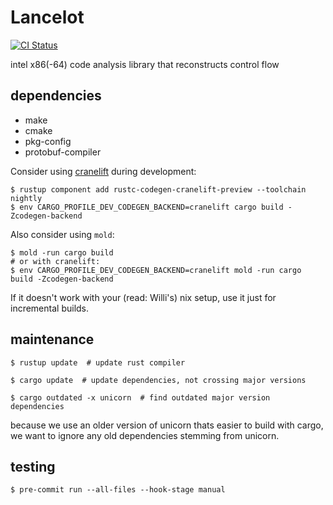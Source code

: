 # Lancelot

[![CI Status](https://github.com/williballenthin/lancelot/workflows/CI/badge.svg)](https://github.com/williballenthin/lancelot/actions)

intel x86(-64) code analysis library that reconstructs control flow


## dependencies

  - make
  - cmake
  - pkg-config
  - protobuf-compiler

Consider using [cranelift](https://github.com/rust-lang/rustc_codegen_cranelift) during development:

```console
$ rustup component add rustc-codegen-cranelift-preview --toolchain nightly
$ env CARGO_PROFILE_DEV_CODEGEN_BACKEND=cranelift cargo build -Zcodegen-backend
```

Also consider using `mold`:

```console
$ mold -run cargo build
# or with cranelift:
$ env CARGO_PROFILE_DEV_CODEGEN_BACKEND=cranelift mold -run cargo build -Zcodegen-backend
```

If it doesn't work with your (read: Willi's) nix setup,
use it just for incremental builds.

## maintenance

```
$ rustup update  # update rust compiler

$ cargo update  # update dependencies, not crossing major versions

$ cargo outdated -x unicorn  # find outdated major version dependencies
```

because we use an older version of unicorn thats easier to build with cargo,
we want to ignore any old dependencies stemming from unicorn.

## testing

```
$ pre-commit run --all-files --hook-stage manual
```

